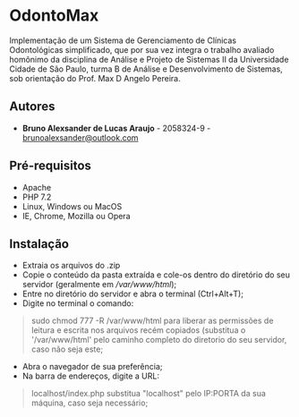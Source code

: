 # OdontoMax
Implementação de um Sistema de Gerenciamento de Clínicas Odontológicas simplificado, que por sua vez integra o trabalho avaliado homônimo da disciplina de Análise e Projeto de Sistemas II da Universidade Cidade de São Paulo, turma B de Análise e Desenvolvimento de Sistemas, sob orientação do Prof. Max D Angelo Pereira.

## Autores
- **Bruno Alexsander de Lucas Araujo** - 2058324-9 - brunoalexsander@outlook.com

## Pré-requisitos 
- Apache
- PHP 7.2
- Linux, Windows ou MacOS
- IE, Chrome, Mozilla ou Opera

## Instalação
- Extraia os arquivos do .zip
- Copie o conteúdo da pasta extraída e cole-os dentro do diretório do seu servidor (geralmente em */var/www/html*);
- Entre no diretório do servidor e abra o terminal (Ctrl+Alt+T);
- Digite no terminal o comando:
> sudo chmod 777 -R /var/www/html
para liberar as permissões de leitura e escrita nos arquivos recém copiados (substitua o '/var/www/html' pelo caminho completo do diretorio do seu servidor, caso não seja este;
- Abra o navegador de sua preferência;
- Na barra de endereços, digite a URL:
>localhost/index.php
substitua "localhost" pelo IP:PORTA da sua máquina, caso seja necessário;
